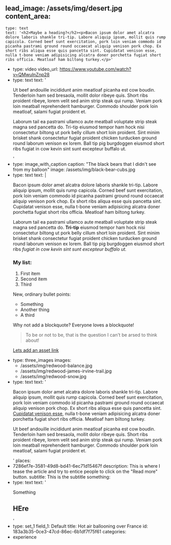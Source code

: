 lead_image: /assets/img/desert.jpg
content_area:
  -
    type: text
    text: '<h2>Maybe a heading?</h2><p>Bacon ipsum dolor amet alcatra dolore laboris shankle tri-tip. Labore aliquip ipsum, mollit quis rump capicola. Corned beef sunt exercitation, pork loin veniam commodo id picanha pastrami ground round occaecat aliquip venison pork chop. Ex short ribs aliqua esse quis pancetta sint. Cupidatat venison esse, nulla t-bone veniam adipisicing alcatra doner porchetta fugiat short ribs officia. Meatloaf ham biltong turkey.</p>'
  -
    type: video
    video_url: https://www.youtube.com/watch?v=QMwulnZnp28
  -
    type: text
    text: '<p>Ut beef andouille incididunt anim meatloaf picanha est cow boudin. Tenderloin ham sed bresaola, mollit dolor ribeye quis. Short ribs proident ribeye, lorem velit sed anim strip steak qui rump. Veniam pork loin meatball reprehenderit hamburger. Commodo shoulder pork loin meatloaf, salami fugiat proident et.</p><p>Laborum tail ea pastrami ullamco aute meatball voluptate strip steak magna sed pancetta do. Tri-tip eiusmod tempor ham hock nisi consectetur biltong ut pork belly cillum short loin proident. Sint minim brisket shank consectetur fugiat proident chicken turducken ground round laborum venison ex lorem. Ball tip pig burgdoggen eiusmod short ribs fugiat in cow kevin sint sunt excepteur buffalo ut.</p>'
  -
    type: image_with_caption
    caption: "The black bears that I didn't see from my balloon"
    image: /assets/img/black-bear-cubs.jpg
  -
    type: text
    text: |
      <p>Bacon ipsum dolor amet alcatra dolore laboris shankle tri-tip. Labore aliquip ipsum, mollit quis rump capicola. Corned beef sunt exercitation, pork loin veniam commodo id picanha pastrami ground round occaecat aliquip venison pork chop. Ex short ribs aliqua esse quis pancetta sint. Cupidatat venison esse, nulla t-bone veniam adipisicing alcatra doner porchetta fugiat short ribs officia. Meatloaf ham biltong turkey.</p><p>Laborum tail ea pastrami ullamco aute meatball voluptate strip steak magna sed pancetta do. <b>Tri-tip</b> eiusmod tempor ham hock nisi consectetur biltong ut pork belly cillum short loin proident. Sint minim brisket shank consectetur fugiat proident chicken turducken ground round laborum venison ex lorem. Ball tip pig burgdoggen eiusmod short ribs <i>fugiat in cow kevin sint sunt excepteur buffalo ut.</i></p><h3>My list:</h3><ol><li>First item</li><li>Second item</li><li>Third</li></ol><div><p>New, ordinary bullet points:</p><ul><li>Something</li><li>Another thing</li><li>A third</li></ul><div><p>Why not add a blockquote? Everyone loves a blockquote!</p><blockquote><p>To be or not to be, that is the question I can't be arsed to think about!<br></p></blockquote><p><a href="/assets/img/redwood-sign.jpg" target="_blank" rel="noopener noreferrer">Lets add an asset link</a><br></p></div></div>
  -
    type: three_images
    images:
      - /assets/img/redwood-balance.jpg
      - /assets/img/redwood-james-irvine-trail.jpg
      - /assets/img/redwood-snow.jpg
  -
    type: text
    text: '<p>Bacon ipsum dolor amet alcatra dolore laboris shankle tri-tip. Labore aliquip ipsum, mollit quis rump capicola. Corned beef sunt exercitation, pork loin veniam commodo id picanha pastrami ground round occaecat aliquip venison pork chop. Ex short ribs aliqua esse quis pancetta sint. <a href="https://www.jamiedumont.co.uk" target="_blank" rel="noopener noreferrer">Cupidatat venison esse</a>, nulla t-bone veniam adipisicing alcatra doner porchetta fugiat short ribs officia. Meatloaf ham biltong turkey.</p><p>Ut beef andouille incididunt anim meatloaf picanha est cow boudin. Tenderloin ham sed bresaola, mollit dolor ribeye quis. Short ribs proident ribeye, lorem velit sed anim strip steak qui rump. Veniam pork loin meatball reprehenderit hamburger. Commodo shoulder pork loin meatloaf, salami fugiat proident et.</p>'
places:
  - 7286ef7e-3581-49d8-bd41-6ec71d15467f
description: This is where I tease the article and try to entice people to click on the "Read more" button.
subtitle: This is the subtitle
something:
  -
    type: text
    text: '<p>Something</p><h2>HEre</h2>'
  -
    type: set_1
    field_1: Default
title: Hot air ballooning over France
id: 183a3b35-0ce3-47cd-86ec-6b1df7f75f61
categories:
  - experience
